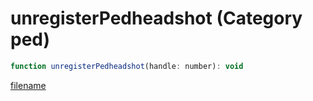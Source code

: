 # unregisterPedheadshot (Category ped)

```js
function unregisterPedheadshot(handle: number): void
```

[filename](unregisterPedheadshot_m.md ':include')